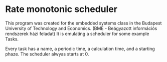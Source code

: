 # Rate monotonic scheduler

This program was created for the embedded systems class in the Budapest University of Technology and Economics. (BME - Beágyazott információs rendszerek házi feladat)
It is emulating a scheduler for some example Tasks. 

Every task has a name, a periodic time, a calculation time, and a starting phaze. The scheduler alwyas starts at 0. 
